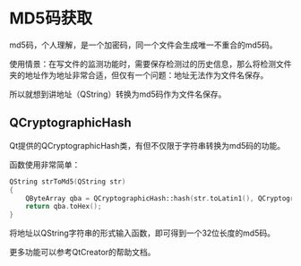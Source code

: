 # MD5码获取

md5码，个人理解，是一个加密码，同一个文件会生成唯一不重合的md5码。

使用情景：在写文件的监测功能时，需要保存检测过的历史信息，那么将检测文件夹的地址作为地址非常合适，但仅有一个问题：地址无法作为文件名保存。

所以就想到讲地址（QString）转换为md5码作为文件名保存。

## QCryptographicHash

Qt提供的QCryptographicHash类，有但不仅限于字符串转换为md5码的功能。

函数使用非常简单：

```C++
QString strToMd5(QString str)
{
    QByteArray qba = QCryptographicHash::hash(str.toLatin1(), QCryptographicHash::Md5);
    return qba.toHex();
}
```

将地址以QString字符串的形式输入函数，即可得到一个32位长度的md5码。

更多功能可以参考QtCreator的帮助文档。
